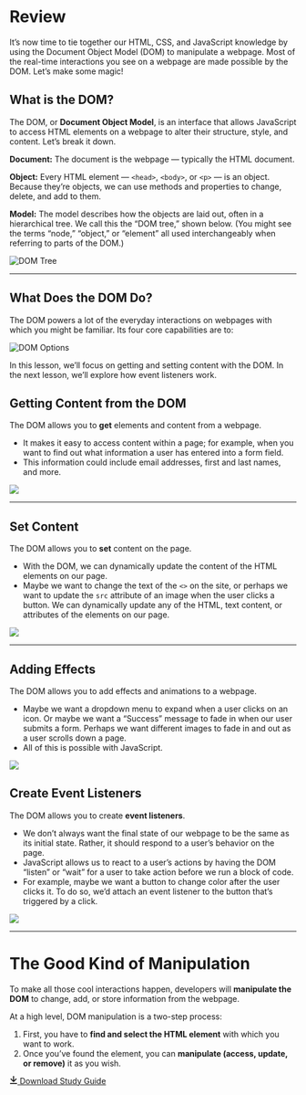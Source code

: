 # Review

It’s now time to tie together our HTML, CSS, and JavaScript knowledge by using the Document Object Model (DOM) to manipulate a webpage. Most of the real-time interactions you see on a webpage are made possible by the DOM. Let’s make some magic!

## What is the DOM?

The DOM, or **Document Object Model**, is an interface that allows JavaScript to access HTML elements on a webpage to alter their structure, style, and content. Let’s break it down.

**Document:** The document is the webpage — typically the HTML document.

**Object:** Every HTML element — `<head>`, `<body>`, or `<p>` — is an object. Because they’re objects, we can use methods and properties to change, delete, and add to them.

**Model:** The model describes how the objects are laid out, often in a hierarchical tree. We call this the “DOM tree,” shown below. (You might see the terms “node,” “object,” or “element” all used interchangeably when referring to parts of the DOM.)

![DOM Tree](https://ga-instruction.s3.amazonaws.com/json/WDI-Fundamentals/assets/unit-11/Slide-17-DOM-Tree-Annotated.svg)

---

## What Does the DOM Do?

The DOM powers a lot of the everyday interactions on webpages with which you might be familiar. Its four core capabilities are to:

![DOM Options](https://ga-instruction.s3.amazonaws.com/assets/intro-tech/js-unit-assets/dom.png)

In this lesson, we’ll focus on getting and setting content with the DOM. In the next lesson, we’ll explore how event listeners work.

## Getting Content from the DOM

The DOM allows you to **get** elements and content from a webpage.
 * It makes it easy to access content within a page; for example, when you want to find out what information a user has entered into a form field.
 * This information could include email addresses, first and last names, and more.

![](https://ga-instruction.s3.amazonaws.com/json/WDI-Fundamentals/assets/unit-11/Slide-6-Form-Email.svg)

---

## Set Content

The DOM allows you to **set** content on the page.
 * With the DOM, we can dynamically update the content of the HTML elements on our page.
 * Maybe we want to change the text of the `<>` on the site, or perhaps we want to update the `src` attribute of an image when the user clicks a button. We can dynamically update any of the HTML, text content, or attributes of the elements on our page.

![](https://ga-instruction.s3.amazonaws.com/assets/tech/computer-science/intro-js/website-H1-src-attribute.png)

---

## Adding Effects

The DOM allows you to add effects and animations to a webpage.
 * Maybe we want a dropdown menu to expand when a user clicks on an icon. Or maybe we want a “Success” message to fade in when our user submits a form. Perhaps we want different images to fade in and out as a user scrolls down a page.
 * All of this is possible with JavaScript.

![](https://ga-instruction.s3.amazonaws.com/json/WDI-Fundamentals/assets/unit-11/Slide-7-Sidebar.svg)

## Create Event Listeners

The DOM allows you to create **event listeners**.
 * We don’t always want the final state of our webpage to be the same as its initial state. Rather, it should respond to a user’s behavior on the page.
 * JavaScript allows us to react to a user’s actions by having the DOM “listen” or “wait” for a user to take action before we run a block of code.
 * For example, maybe we want a button to change color after the user clicks it. To do so, we’d attach an event listener to the button that’s triggered by a click.

![](https://ga-instruction.s3.amazonaws.com/assets/tech/computer-science/intro-js/website-event-listener-button.png)

---

<h1 class="slide-header">The Good Kind of Manipulation</h1>

To make all those cool interactions happen, developers will **manipulate the DOM** to change, add, or store information from the webpage. 

At a high level, DOM manipulation is a two-step process:
1. First, you have to **find and select the HTML element** with which you want to work.
2. Once you’ve found the element, you can **manipulate (access, update, or remove)** it as you wish.

<a href="https://ga-create-api.s3.amazonaws.com/studyguides/meet-the-dom-af5130.pdf" target="_blank" download="meet_the_dom_study_guide.pdf" class="ant-btn" data-trackable="true" data-track-category="study guide" data-track-section="lesson page" data-track-action="download study guide"><span role="img" class="anticon"><svg viewBox="0 0 16 16" width="1em" height="1em" fill="currentColor" aria-hidden="true" focusable="false" class=""><g class="download_svg__nc-icon-wrapper"><path d="M8 12c.3 0 .5-.1.7-.3L14.4 6 13 4.6l-4 4V0H7v8.6l-4-4L1.6 6l5.7 5.7c.2.2.4.3.7.3z"></path><path data-color="color-2" d="M1 14h14v2H1z"></path></g></svg></span><span> Download Study Guide</span></a>
